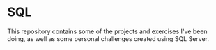 # SQL

This repository contains some of the projects and exercises I've been doing, as well as some personal challenges created using SQL Server.


